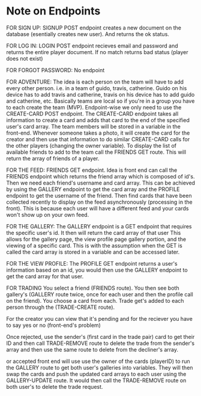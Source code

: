 # Note on Endpoints

FOR SIGN UP:
SIGNUP POST endpoint creates a new document on the database (esentially creates new user). And returns the ok status.

FOR LOG IN:
LOGIN POST endpoint recieves email and password and returns the entire player document. If no match returns bad status (player does not exist)

FOR FORGOT PASSWORD:
No endpoint

FOR ADVENTURE:
The idea is each person on the team will have to add every other person. i.e. in a team of guido, travis, catherine. Guido on his device has to add travis and catherine, travis on his device has to add guido and catherine, etc. Basically teams are local so if you're in a group you have to each create the team (MVP). Endpoint-wise we only need to use the CREATE-CARD POST endpoint. The CREATE-CARD endpoint takes all information to create a card and adds that card to the end of the specified user's card array.
The team members will be stored in a variable in the front-end. Whenever someone takes a photo, it will create the card for the creator and then use that information to do similar CREATE-CARD calls for the other players (changing the owner variable).
To display the list of available friends to add to the team call the FRIENDS GET route. This will return the array of friends of a player.

FOR THE FEED:
FRIENDS GET endpoint. Idea is front end can call the FRIENDS endpoint which returns the friend array which is composed of id's. Then we need each friend's username and card array. This can be achieved by using the GALLERY endpoint to get the card array and the PROFILE endpoint to get the username of the friend.
Then find cards that have been collected recently to display on the feed asynchronously (processing in the front).
This is because each user will have a different feed and your cards won't show up on your own feed.

FOR THE GALLERY:
The GALLERY endpoint is a GET endpoint that requires the specific user's id. It then will return the card array of that user
This allows for the gallery page, the view profile page gallery portion, and the viewing of a specific card. This is with the assumption when the GET is called the card array is stored in a variable and can be accessed later.

FOR THE VIEW PROFILE:
The PROFILE GET endpoint returns a user's information based on an id, you would then use the GALLERY endpoint to get the card array for that user.

FOR TRADING
You select a friend (FRIENDS route). You then see both gallery's (GALLERY route twice, once for each user and then the profile call on the friend). You choose a card from each. Trade get's added to each person through the (TRADE-CREATE route).

For the creator you can view that it's pending and for the reciever you have to say yes or no (front-end's problem)

Once rejected, use the sender's (first card in the trade pair) card to get their ID and then call TRADE-REMOVE route to delete the trade from the sender's array and then use the same route to delete from the decliner's array.

or accepted front end will use use the owner of the cards (playerID) to run the GALLERY route to get both user's galleries into variables. They will then swap the cards and push the updated card arrays to each user using the GALLERY-UPDATE route.
It would then call the TRADE-REMOVE route on both user's to delete the trade request.
